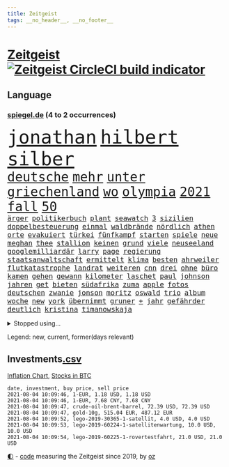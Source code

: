 ```yaml
---
title: Zeitgeist
tags: __no_header__, __no_footer__
---
```


# [Zeitgeist](https://oliz.io/zeitgeist/) [![Zeitgeist CircleCI build indicator](https://circleci.com/gh/ooz/zeitgeist.svg?style=shield)](https://circleci.com/gh/ooz/zeitgeist)

## Language

<h3><a href="https://www.spiegel.de" target="_blank">spiegel.de</a> (4 to 2 occurrences)</h3>
<p style="font-family:monospace">
<span style="font-size:32pt"><a href="news_links.html#jonathan" class="current">jonathan</a></span>
<span style="font-size:32pt"><a href="news_links.html#hilbert" class="current">hilbert</a></span>
<span style="font-size:32pt"><a href="news_links.html#silber" class="current">silber</a></span>
<br>
<span style="font-size:22pt"><a href="news_links.html#deutsche" class="current">deutsche</a></span>
<span style="font-size:22pt"><a href="news_links.html#mehr" class="current">mehr</a></span>
<span style="font-size:22pt"><a href="news_links.html#unter" class="current">unter</a></span>
<span style="font-size:22pt"><a href="news_links.html#griechenland" class="current">griechenland</a></span>
<span style="font-size:22pt"><a href="news_links.html#wo" class="current">wo</a></span>
<span style="font-size:22pt"><a href="news_links.html#olympia" class="current">olympia</a></span>
<span style="font-size:22pt"><a href="news_links.html#2021" class="current">2021</a></span>
<span style="font-size:22pt"><a href="news_links.html#fall" class="current">fall</a></span>
<span style="font-size:22pt"><a href="news_links.html#50" class="current">50</a></span>
<br>
<span style="font-size:12pt"><a href="news_links.html#ärger" class="current">ärger</a></span>
<span style="font-size:12pt"><a href="news_links.html#politikerbuch" class="new">politikerbuch</a></span>
<span style="font-size:12pt"><a href="news_links.html#plant" class="current">plant</a></span>
<span style="font-size:12pt"><a href="news_links.html#seawatch" class="new">seawatch</a></span>
<span style="font-size:12pt"><a href="news_links.html#3" class="current">3</a></span>
<span style="font-size:12pt"><a href="news_links.html#sizilien" class="current">sizilien</a></span>
<span style="font-size:12pt"><a href="news_links.html#doppelbesteuerung" class="current">doppelbesteuerung</a></span>
<span style="font-size:12pt"><a href="news_links.html#einmal" class="current">einmal</a></span>
<span style="font-size:12pt"><a href="news_links.html#waldbrände" class="current">waldbrände</a></span>
<span style="font-size:12pt"><a href="news_links.html#nördlich" class="current">nördlich</a></span>
<span style="font-size:12pt"><a href="news_links.html#athen" class="current">athen</a></span>
<span style="font-size:12pt"><a href="news_links.html#orte" class="current">orte</a></span>
<span style="font-size:12pt"><a href="news_links.html#evakuiert" class="current">evakuiert</a></span>
<span style="font-size:12pt"><a href="news_links.html#türkei" class="current">türkei</a></span>
<span style="font-size:12pt"><a href="news_links.html#fünfkampf" class="new">fünfkampf</a></span>
<span style="font-size:12pt"><a href="news_links.html#starten" class="current">starten</a></span>
<span style="font-size:12pt"><a href="news_links.html#spiele" class="current">spiele</a></span>
<span style="font-size:12pt"><a href="news_links.html#neue" class="current">neue</a></span>
<span style="font-size:12pt"><a href="news_links.html#meghan" class="current">meghan</a></span>
<span style="font-size:12pt"><a href="news_links.html#thee" class="current">thee</a></span>
<span style="font-size:12pt"><a href="news_links.html#stallion" class="current">stallion</a></span>
<span style="font-size:12pt"><a href="news_links.html#keinen" class="current">keinen</a></span>
<span style="font-size:12pt"><a href="news_links.html#grund" class="current">grund</a></span>
<span style="font-size:12pt"><a href="news_links.html#viele" class="current">viele</a></span>
<span style="font-size:12pt"><a href="news_links.html#neuseeland" class="current">neuseeland</a></span>
<span style="font-size:12pt"><a href="news_links.html#googlemilliardär" class="new">googlemilliardär</a></span>
<span style="font-size:12pt"><a href="news_links.html#larry" class="current">larry</a></span>
<span style="font-size:12pt"><a href="news_links.html#page" class="current">page</a></span>
<span style="font-size:12pt"><a href="news_links.html#regierung" class="current">regierung</a></span>
<span style="font-size:12pt"><a href="news_links.html#staatsanwaltschaft" class="current">staatsanwaltschaft</a></span>
<span style="font-size:12pt"><a href="news_links.html#ermittelt" class="current">ermittelt</a></span>
<span style="font-size:12pt"><a href="news_links.html#klima" class="current">klima</a></span>
<span style="font-size:12pt"><a href="news_links.html#besten" class="current">besten</a></span>
<span style="font-size:12pt"><a href="news_links.html#ahrweiler" class="current">ahrweiler</a></span>
<span style="font-size:12pt"><a href="news_links.html#flutkatastrophe" class="current">flutkatastrophe</a></span>
<span style="font-size:12pt"><a href="news_links.html#landrat" class="new">landrat</a></span>
<span style="font-size:12pt"><a href="news_links.html#weiteren" class="current">weiteren</a></span>
<span style="font-size:12pt"><a href="news_links.html#cnn" class="current">cnn</a></span>
<span style="font-size:12pt"><a href="news_links.html#drei" class="current">drei</a></span>
<span style="font-size:12pt"><a href="news_links.html#ohne" class="current">ohne</a></span>
<span style="font-size:12pt"><a href="news_links.html#büro" class="current">büro</a></span>
<span style="font-size:12pt"><a href="news_links.html#kamen" class="current">kamen</a></span>
<span style="font-size:12pt"><a href="news_links.html#gehen" class="current">gehen</a></span>
<span style="font-size:12pt"><a href="news_links.html#gewann" class="current">gewann</a></span>
<span style="font-size:12pt"><a href="news_links.html#kilometer" class="current">kilometer</a></span>
<span style="font-size:12pt"><a href="news_links.html#laschet" class="current">laschet</a></span>
<span style="font-size:12pt"><a href="news_links.html#paul" class="current">paul</a></span>
<span style="font-size:12pt"><a href="news_links.html#johnson" class="current">johnson</a></span>
<span style="font-size:12pt"><a href="news_links.html#jahren" class="current">jahren</a></span>
<span style="font-size:12pt"><a href="news_links.html#get" class="new">get</a></span>
<span style="font-size:12pt"><a href="news_links.html#bieten" class="current">bieten</a></span>
<span style="font-size:12pt"><a href="news_links.html#südafrika" class="current">südafrika</a></span>
<span style="font-size:12pt"><a href="news_links.html#zuma" class="current">zuma</a></span>
<span style="font-size:12pt"><a href="news_links.html#apple" class="current">apple</a></span>
<span style="font-size:12pt"><a href="news_links.html#fotos" class="current">fotos</a></span>
<span style="font-size:12pt"><a href="news_links.html#deutschen" class="current">deutschen</a></span>
<span style="font-size:12pt"><a href="news_links.html#zwanie" class="new">zwanie</a></span>
<span style="font-size:12pt"><a href="news_links.html#jonson" class="new">jonson</a></span>
<span style="font-size:12pt"><a href="news_links.html#moritz" class="new">moritz</a></span>
<span style="font-size:12pt"><a href="news_links.html#oswald" class="new">oswald</a></span>
<span style="font-size:12pt"><a href="news_links.html#trio" class="new">trio</a></span>
<span style="font-size:12pt"><a href="news_links.html#album" class="current">album</a></span>
<span style="font-size:12pt"><a href="news_links.html#woche" class="current">woche</a></span>
<span style="font-size:12pt"><a href="news_links.html#new" class="current">new</a></span>
<span style="font-size:12pt"><a href="news_links.html#york" class="current">york</a></span>
<span style="font-size:12pt"><a href="news_links.html#übernimmt" class="current">übernimmt</a></span>
<span style="font-size:12pt"><a href="news_links.html#gruner" class="new">gruner</a></span>
<span style="font-size:12pt"><a href="news_links.html#+" class="new">+</a></span>
<span style="font-size:12pt"><a href="news_links.html#jahr" class="current">jahr</a></span>
<span style="font-size:12pt"><a href="news_links.html#gefährder" class="current">gefährder</a></span>
<span style="font-size:12pt"><a href="news_links.html#deutlich" class="current">deutlich</a></span>
<span style="font-size:12pt"><a href="news_links.html#kristina" class="new">kristina</a></span>
<span style="font-size:12pt"><a href="news_links.html#timanowskaja" class="new">timanowskaja</a></span>
</p>
<details>
<summary>Stopped using...</summary>
<p class="former" style="font-size:12pt">
kämpfte(289) ehemann(288) emma(288) erholung(288) ersatz(288) gefordert(288) reihe(288) senat(288) erfahrungen(287) franziska(287) führerschein(287) giffey(287) hinterlassen(287) kriminelle(287) november(287) rb(287) spielzeit(287) sprengstoff(287) treffer(287) aussieht(286) beamte(286) bekannten(286) bundesländer(286) ecuador(286) großteil(286) maria(286) mitte(286) rote(286) spaniens(286) sv(286) sängerin(286) website(286) 98(285) ausgang(285) dortmund(285) fortschritt(285) haken(285) helden(285) amerikanische(284) angeblichen(284) coronainfektion(284) frankfurter(284) hai(284) messerattacke(284) namens(284) nigeria(284) reform(284) schmeckt(284) schwarzer(284) suchte(284) toni(284) trennte(284) vertrauliche(284) anstehenden(283) ansturm(283) arsenal(283) becker(283) erzielt(283) gerufen(283) gutachten(283) jubiläum(283) konservativen(283) krampkarrenbauer(283) magdeburg(283) manchester(283) neueste(283) preisen(283) private(283) schlimm(283) taylor(283) tobt(283) verteidigungsministerin(283) astrazeneca(282) boeing(282) borussia(282) böhmermann(282) depressionen(282) eintracht(282) eishockey(282) geworfen(282) kochinstituts(282) moskau(282) nürnberg(282) radikal(282) reißt(282) spätestens(282) ton(282) untersagt(282) vergangenheit(282) übergang(282) 180(281) bereich(281) besseren(281) bootsunglück(281) bot(281) cristiano(281) entlassung(281) entschädigung(281) flugzeuge(281) fritz(281) gelungen(281) generationen(281) getan(281) luis(281) melanie(281) parteichef(281) supermarkt(281) virtuell(281) 42(280) attraktiver(280) begeistern(280) bundesebene(280) dfbteam(280) dinge(280) kriterien(280) nutzten(280) rechtspopulisten(280) roboter(280) roth(280) saisonsieg(280) strafmaßnahmen(280) times(280) umbauen(280) unentschieden(280) usbehörden(280) verfilmt(280) zahlung(280) zoo(280) 125(279) bedenken(279) bewertet(279) drehen(279) einstieg(279) erfolgreiche(279) fallzahlen(279) feierte(279) fußballbundesliga(279) gerecht(279) gesprengt(279) harter(279) prinzessin(279) rechnungshof(279) rente(279) russisches(279) schwersten(279) verschwörungstheorien(279) wechseln(279) wünschen(279) 99(278) amerika(278) befreien(278) bill(278) fair(278) herkunft(278) illegalen(278) island(278) libyen(278) metropolen(278) räumen(278) schutzmasken(278) st(278) stadtteil(278) tourismus(278) traurigen(278) united(278) vergessen(278) wales(278) zahlreichen(278) überprüft(278) covid19patienten(277) drastisch(277) erholt(277) erlitt(277) fragt(277) gelsenkirchen(277) gleiche(277) länge(277) norbert(277) nordrheinwestfälischen(277) qualität(277) verbreitung(277) weisen(277) breit(276) carl(276) enthüllt(276) förderung(276) meldete(276) miami(276) oppositionellen(276) sinken(276) sinn(276) stockholm(276) verklagt(276) 7(275) aldi(275) auskommen(275) beleidigung(275) dreht(275) feind(275) homosexualität(275) jagd(275) leipzigs(275) lobt(275) mangelt(275) manipuliert(275) nutzung(275) otto(275) uswirtschaft(275) wütend(275) aufbauen(274) drohungen(274) extremismus(274) gemälde(274) goretzka(274) institut(274) islamistischen(274) kimmich(274) kollaps(274) langfristig(274) mahmoud(274) militärs(274) personal(274) phil(274) verteidigungsministerium(274) virologen(274) absolut(273) arbeitslosen(273) aufgegeben(273) beliebter(273) beschuss(273) dänischen(273) kieler(273) lob(273) lockt(273) mohammed(273) möglichst(273) neunzigerjahren(273) restaurants(273) siege(273) streng(273) verteilung(273) volksrepublik(273) vorzeitige(273) diskussionen(272) grundschüler(272) kryptowährung(272) meiner(272) roten(272) spott(272) taktik(272) unternehmens(272) ökonom(272) fußballprofi(271) gespalten(271) klassiker(271) koch(271) lüge(271) manuel(271) militärischen(271) mitarbeitern(271) miteinander(271) national(271) regensburg(271) verschwiegen(271) wochenlang(271) zucker(271) 3000(270) belege(270) champion(270) feld(270) kehrte(270) lügen(270) mannschaften(270) nordirland(270) schönsten(270) trieb(270) 900(269) begründet(269) berater(269) brüder(269) ewig(269) häusliche(269) klären(269) senkt(269) souverän(269) stationäre(269) verwandelt(269) überraschen(269) ausgeliefert(268) clinton(268) erfüllen(268) sicheren(268) solange(268) tiefen(268) verschwörung(268) dicht(267) drastischen(267) einrichtungen(267) homosexuellen(267) schicken(267) verteidigen(267) verzweifelten(267) wohnt(267) abgeriegelt(266) aufarbeitung(266) geschlecht(266) hürde(266) misshandlungen(266) tim(266) wahnsinn(266) 81(265) defensive(265) finnland(265) jahrestag(265) jemen(265) sekunde(265) wirtz(265) zielgeraden(265) aufschub(264) fit(264) höhen(264) indirekt(264) kassen(264) mitfavorit(264) ordnung(264) afrikanischen(263) ecke(263) le(263) netflixserie(263) schriftsteller(263) sportlich(263) verklagen(263) verschleppt(263) anzeichen(262) deutliches(262) gekämpft(262) hielten(262) marco(262) schießen(262) sicherheitsbedenken(262) spitzenreiter(262) astronauten(261) bagdad(261) jahrelangen(261) kroos(261) lockerung(261) magnus(261) strenger(261) versammlungen(261) bat(260) fahndet(260) korruptionsvorwürfen(260) regelung(260) ruhig(260) stiegen(260) unterschied(260) verfassungswidrig(260) vergleiche(260) verwendung(260) wunder(260) alexandra(259) bürgerkrieg(259) coronabedingt(259) eigentor(259) gefällt(259) glaubwürdigkeit(259) heiligen(259) hinweg(259) matthias(259) abgewiesen(258) auffällig(258) strenge(258) unterschrieben(258) auszahlung(257) bewegte(257) entspannung(257) intensivmediziner(257) schwerverletzte(257) 140(256) eilantrag(256) erwachsenen(256) mancher(256) wrack(256) befasst(255) engpässe(255) enttäuschung(255) fehlten(255) wölfe(255) abgerissen(254) coronazeit(254) coronazeiten(254) flüchtling(254) mathieu(254) initiativen(253) verfolger(253) vorwürfen(253) falscher(252) kindheit(252) mülheim(252) torwart(251) blake(250) flughafens(250) katja(250) mafia(250) 46(249) erhoffen(249) jadon(249) schalker(249) zeigten(249) abhängig(248) joggen(248) warfen(248) wertvolle(248) abu(247) dhabi(247) entwickler(247) schaut(247) katharina(246) mindestlohn(246) pest(246) praxis(246) schwört(246) staus(246) vorherrschaft(246) würzburger(246) bundeswehrsoldaten(245) söhne(245) vergabe(245) cover(244) grünenchefin(244) herausgefunden(243) kylian(243) ungeklärt(243) erfolgreichen(242) ernährung(242) hype(242) miss(242) skizziert(242) günther(241) kanaren(241) sobald(241) einleiten(240) kanal(240) diana(239) gesundheitliche(239) schlimme(239) gutachter(238) sammelte(238) beschaffung(237) jederzeit(237) missbrauchskomplex(237) pentagon(237) sturms(237) veränderungen(237) verübt(237) voraussetzung(237) halbzeitpause(235) schmerz(235) south(235) baldige(234) dylan(234) jill(234) äthiopiens(233) karlsruhe(232) paradies(232) weitreichende(232) drohne(231) palästinenser(231) totschlags(231) ungleichheit(231) flügel(230) weine(230) lieferungen(228) schnelltest(228) bedrängt(227) desto(227) farben(227) offenem(227) weiterkommen(226) christina(224) rolf(224) erheblichen(223) umzugehen(222) 43jähriger(221) bösen(221) intern(220) nationalsozialismus(220) dominik(219) herauszufinden(219) lieferengpässe(219) vorfalls(219) 1989(218) as(218) vereins(218) beheben(217) berühmtesten(216) gelangt(216) parteiausschluss(216) parteichefin(216) sticht(216) flog(215) gesundheitsministers(214) diess(213) mobilität(213) offenbarte(213) lärm(212) erben(211) 32jährigen(210) bundesagentur(210) aufheben(209) starkes(209) boomt(208) schärfer(208) kombination(207) uskongress(207) kommuniziert(206) bizarre(205) morrison(205) empfindet(203) geschleust(203) saale(203) 9/11(201) mail(201) bundestagsabgeordnete(199) bauarbeiten(198) dankt(198) festgenommene(198) stoffe(198) fußgängerzonen(197) gefährdete(196) mona(196) pandemielage(196) londons(195) nordosten(195) einsatzkräften(194) straflager(194) exuspräsident(193) präsentation(193) jazzmusiker(191) texte(191) wissler(191) einstellungen(190) quält(190) absetzen(187) elektroantrieb(187) klimaklage(187) großvater(186) hacken(186) lieferketten(186) teilhaben(186) ach(185) gesamtsieg(184) harmlos(184) aufgebot(182) urlaubsinsel(182) denkmal(181) grunde(181) jagt(180) impftermin(179) englischer(177) jack(176) server(176) sehe(174) scheiden(173) 72jähriger(172) andy(172) neunte(172) riskanter(172) coronainzidenzen(171) konfrontation(171) luxemburg(171) gäbe(170) jim(169) bergsteiger(168) coronaimpfkampagne(168) hetzern(168) master(168) steine(168) behält(167) kriegsschiffe(167) computerchips(166) ingolstadt(166) prinzen(165) schiebt(165) generalstaatsanwaltschaft(164) grundstück(164) oberhaupt(164) armstrong(163) hausärzte(163) klimaschädlich(162) rapide(162) singen(162) überragenden(162) backup(160) salvini(160) abgefangen(159) jawort(158) motiven(156) nationalpark(156) tyler(155) gerichtssaal(154) impfreihenfolge(154) reihenweise(154) lahmgelegt(153) breite(152) kurzarbeiter(151) silva(151) bayreuth(150) herausfordern(150) 230(149) besitzerin(149) klatsche(149) impfschutz(148) seen(148) verteuert(148) 147(146) archäologie(146) internat(146) verlusten(146) exfußballprofi(145) mist(145) austausch(144) beunruhigt(144) gerichtliche(144) chile(143) 20jährige(141) rückgang(141) serena(141) ruhr(140) 29jähriger(139) korrupte(139) victoria(139) hilferuf(138) phasen(138) sahra(138) sommerurlaub(138) wagenknecht(138) 53jähriger(137) lösten(137) streich(136) freiheitsstrafen(135) turbulenzen(134) montagmorgen(133) pen(133) reisebranche(133) staatsfernsehen(133) entsandt(132) hancock(132) bestsellerautor(131) follower(131) aufzuheben(130) geformt(130) hochschulen(130) linkenchefin(130) worüber(130) bejubelt(129) kreuz(129) salman(129) stefanos(129) tsitsipas(129) universitäten(128) vielfältig(128) westberlin(128) begleitete(126) diverser(126) eiskalt(125) knorrbremse(125) ministern(125) rohstoffen(125) senders(125) hoffentlich(124) dieter(123) luftangriffe(123) nachsehen(123) großstädte(122) palästina(122) portugals(122) thessaloniki(122) belohnung(121) fehlverhaltens(121) gekippt(121) häme(121) werks(121) gegenkandidaten(120) lucaapp(120) verantwortliche(120) bekräftigte(119) immunisiert(119) todestag(119) tschechiens(118) goldener(117) hof(117) igor(117) länderspielen(117) jude(116) swr(116) drohschreiben(115) erschoss(115) krönen(115) baku(114) bildzeitung(114) investor(114) kopenhagen(114) bastian(112) gelbe(112) unweit(112) affen(111) cyberkriminelle(111) interessante(111) arbeitszeit(110) erklärungsnot(110) stabilisiert(110) abgestürzt(109) elbe(109) press(109) homosexueller(108) kartellamt(108) zweitimpfung(108) 1974(107) leichtathleten(107) erledigen(106) gutem(106) eröffnete(105) koepfer(105) teslawerk(105) essener(104) nebenan(104) passende(104) begrenzung(103) blut(103) dubiosen(103) schafften(103) schlagabtausch(103) gesünder(102) impftempo(102) unis(102) bobby(101) grundschulkinder(101) krim(101) erhob(100) lieder(100) auswärtiges(99) geschädigten(99) herausragende(99) laxen(98) qualifying(98) solidarisiert(98) wohnhauses(98) impfziel(97) mittelamerika(97) rennstall(97) asyl(96) malt(96) belegschaft(95) kanadischen(94) rassemblement(94) blüht(93) cloud(93) oscars(93) geprallt(91) ozean(91) spürt(91) geburtsort(90) milliardenprojekt(90) neandertaler(90) packenden(90) rechnung(90) starmer(90) abbas(89) eier(89) financial(89) finanziert(89) lanz(89) legehennen(89) leonardo(89) manila(89) pierre(89) westlichen(89) aufhören(88) beschweren(88) blutigen(88) einheitlichen(88) gültigen(88) klangen(88) kolonialmacht(88) pomp(88) vorrunde(88) ausbrüche(87) neuerdings(87) onkel(87) poel(87) überdüngung(87) erstimpfungen(86) fluch(86) idol(86) seniorenheim(86) vorgetäuscht(86) ramsey(85) signalisierte(85) torschütze(85) tötungsabsicht(85) bildtv(84) pyrotechnik(84) regierungstruppen(84) verbringt(84) weltrangliste(84) campen(83) gereizt(83) umwelthilfe(83) gesinnung(82) nett(82) planlos(82) vorarbeit(81) weimarer(81) afghanistanabzug(80) aufmerksamen(80) club(80) kampfjets(80) ladestationen(80) ladesäulen(80) abstinenz(79) partners(79) angeschaut(78) bundeswehrhelfer(78) schädlich(78) wagenknechts(78) fußballnationalmannschaft(77) gewöhnungsbedürftig(77) mbappé(77) poleposition(77) sozialleistungen(77) springreiten(77) verteilen(77) fußballstar(76) löwe(76) orbáns(76) petersburg(76) zentralafrikanischen(76) erlässt(75) homeofficepflicht(75) millionensumme(75) 1946(74) ausmachen(74) fremdverschulden(74) supermarktkette(74) achraf(73) forschungsinstituts(73) abi(72) chefposten(72) spritzen(72) strahlte(72) aufwendigen(71) kompromittierende(71) spielern(71) unkraut(71) vereine(71) zynismus(71) übereilt(71) betreuung(70) eisern(70) erstimpfung(70) halbzeit(70) run(70) sekt(70) üppige(70) beobachtete(69) gesamtbevölkerung(69) günstigen(69) hamas(69) hungersnot(69) momentan(69) 149(68) 850(68) academy(68) auflaufen(68) begraben(68) gesprächsbereitschaft(68) riechen(68) abgezogen(67) berechnungen(67) fideszpartei(67) fregatte(67) lediglich(67) messerangriff(67) nabu(67) neudelhi(67) ohio(67) rudolph(67) weh(67) ziemiak(67) bestätigten(66) gesellen(66) impfpriorisierung(66) inne(66) tadschikistan(66) usverteidigungsministerium(66) befristet(65) blues(65) großkonzerne(65) netze(65) zugänglich(65) bnd(64) drohbriefe(64) handys(64) heuteshow(64) krieges(64) mclaren(64) nachbessern(64) schnellstmöglich(64) ballons(63) ubahn(63) badewanne(62) beschwören(62) biest(62) championsleaguesieger(62) feierlichkeiten(62) konflikten(62) neubau(62) philippinischen(62) schnelltestergebnisse(62) ungerecht(62) übertrieben(62) flüchtlingsboot(61) künstlichen(61) schätzung(61) teller(61) wartete(61) windhorst(61) arnold(60) begrüßte(60) hineingezogen(60) regionalwahlen(60) reicher(60) einzudringen(59) heimkehr(59) inhaber(59) klimaschutzgesetz(59) westdeutschen(59) ziert(59) 32jähriger(58) arbeitsunfähig(58) cox(58) gestohlene(58) ranghohe(58) rechtsterroristin(58) verlangte(58) aida(57) gebeutelten(57) hinzuweisen(57) maaßens(57) rauschen(57) rebellen(57) cyberangriff(56) strengeren(56) 28jährige(55) passierte(55) austragen(54) benötigten(54) obersten(54) unorthodox(54) echtzeit(53) erpresst(53) exnationalspieler(53) lahmzulegen(53) serienmörder(53) testkonzept(53) wally(53) zew(53) überzogen(53) eingeholt(52) erwarte(52) hackergruppe(52) präsidentengattin(52) schuldenbremse(52) werkzeuge(52) zugeschlagen(52) zurückgerufen(52) ermahnt(51) fünften(51) obdachlose(51) pipelines(51) talente(51) 83(50) propagiert(50) unglücke(50) verurteilten(50) waffenstillstand(50) dreh(49) haiangriff(49) herbe(49) hochhaus(49) linien(49) sensible(49) torrekord(49) vogue(49) riegel(48) schnäppchen(48) ehrgeizigen(47) ertrag(47) klassement(47) rundfahrt(47) wochenlangen(47) ausarbeiten(46) erfahrene(46) hingefallen(46) stärkere(46) usstreitkräfte(46) antisemitischer(45) entsprechendes(45) europameisterschaft(45) jamie(45) kreuzimpfung(45) parolen(45) ewan(44) hillary(44) luxusmarke(44) ortsbesuch(44) amy(43) flohen(43) laune(43) weinen(43) überzahl(43) bundeswehroffizier(42) disziplinarmaßnahmen(42) eruption(42) flaggen(42) genesis(42) quere(42) raumfahrtpläne(42) schwergewicht(42) vorgängerin(42) windeln(42) bitcoinmining(41) coaches(41) finnische(41) leichtsinn(41) namibia(41) portugiese(41) tatverdächtiger(41) bauernhof(40) gruppierung(40) jena(40) popikone(40) wettbewerbs(40) ausreise(39) drohende(39) elektroschrott(39) ernest(39) lives(39) matter(39) militante(39) misstrauen(39) testzentren(39) verdammt(39) wiederbeleben(39) ausbildungsmarkt(38) bitteren(38) dani(38) entstand(38) messner(38) sotschi(38) vereinfacht(38) zimperlich(38) 220(37) angelique(37) automatische(37) gepostet(37) hetzjagd(37) joints(37) kerber(37) revolutionieren(37) steuervergehen(37) syrischer(37) zwischenlandung(37) erleiden(36) kulturelle(36) otte(36) pride(36) usjournalist(36) zentralafrika(36) berge(35) central(35) enrique(35) genf(35) gwen(35) heimgrandprix(35) lügt(35) 1998(34) atempause(34) enthüllen(34) finanzspritze(34) groteske(34) indigener(34) lügnerin(34) materialengpässe(34) quatsch(34) skandinavien(34) tanken(34) umweltschäden(34) verlobten(34) warb(34) zwangsarbeit(34) beschäftigung(33) bruyne(33) facebooktochter(33) geflüchteter(33) ransomwareangriff(33) wiederbelebt(33) ölpreis(33) sowieso(32) dalian(31) europameister(31) korrekturen(31) nokia(31) ambitionierte(30) eigenständig(30) protassewitsch(30) verunreinigt(30) chelseaprofi(29) duque(29) friseure(29) iván(29) kolumbien(29) 23jähriger(28) deltamutante(28) folgenden(28) rufmord(28) schutzsuchenden(28) topmanagern(28) tormaschine(28) unterlaufen(28) verfahrens(28) viermal(28) wilden(28) fehlenden(27) homburg(27) jelena(27) sendungen(27) analysieren(26) fluggesellschaften(26) gastgebers(26) linksextremen(26) meiden(26) schlau(26) spürbarer(26) unverändert(26) donner(25) inflationsrate(25) sicherheitsrat(25) verabreden(25) versandhändler(25) geregelt(24) internetseite(24) militärflugzeug(24) public(24) viewing(24) aktivitäten(23) aufatmen(23) eingestiegen(23) felder(23) finder(23) gosens(23) grundlegend(23) impfexperte(23) notwendig(23) schwache(23) spinnen(23) aufzunehmen(22) darstellungen(22) machtwechsel(22) rechtspopulistische(22) remote(22) rohöl(22) überraschungsteam(22) alleinherrscher(21) einstiger(21) exgeneral(21) getrieben(21) konfliktregion(21) tauschen(21) truppe(21) töchter(21) vergab(21) vorprodukten(21) wetterte(21) wmführenden(21) wunderwaffe(21) asylanträge(20) aufgegangen(20) kritikern(20) leichtverletzte(20) motivierte(20) patrik(20) schick(20) schwimmende(20) vancouver(20) afdfraktion(19) altkunden(19) ausschnitte(19) azubi(19) besseres(19) energieträger(19) hinterfragt(19) mach(19) plagte(19) virologin(19) wiktor(19) anhalter(18) schweinsteiger(18) südwestlich(18) tiangong(18) wiesbaden(18) bewirkt(17) einzigartig(17) entführen(17) flugpassagiere(17) großstädter(17) hauptfigur(17) kriminologe(17) rettenberger(17) ungarische(17) unschuld(17) verdienten(17) würstchen(17) antwerpen(16) behauptete(16) boote(16) eingriff(16) himmler(16) historischem(16) lieb(16) merkwürdigen(16) 43jährige(15) badeunfälle(15) bekennt(15) deltamutation(15) firmenchef(15) gewachsen(15) handlungsbedarf(15) nötigung(15) pfändung(15) stilikone(15) barrel(14) emaus(14) ertrinkt(14) geschichtepodcast(14) mary(14) miserables(14) verbraucherpreise(14) antilgbtqgesetz(13) dfbnationalspieler(13) mögen(13) absolviert(12) bundeswehrabzug(12) börsenwert(12) emstimmung(12) gefährdeten(12) kroatischen(12) pogba(12) ressentiments(12) 166(11) bundesrat(11) erpressen(11) nationalistische(11) unvermeidbar(11)
</p>
</details>
<p>Legend: <span class="new">new</span>, <span class="current">current</span>, <span class="former">former(days relevant)</span></p>

## Investments[.csv](investments.csv)

[Inflation Chart](https://inflationchart.com),
[Stocks in BTC](https://stonksinbtc.xyz/)

```
date, investment, buy price, sell price
2021-08-04 10:09:46, 1-EUR, 1.18 USD, 1.18 USD
2021-08-04 10:09:46, 1-EUR, 7.68 CNY, 7.68 CNY
2021-08-04 10:09:47, crude-oil-brent-barrel, 72.39 USD, 72.39 USD
2021-08-04 10:09:47, gold-10g, 515.04 EUR, 487.12 EUR
2021-08-04 10:09:52, lego-2019-30365-1-satellit, 4.0 USD, 4.0 USD
2021-08-04 10:09:53, lego-2019-60224-1-satellitenwartung, 10.0 USD, 10.0 USD
2021-08-04 10:09:54, lego-2019-60225-1-rovertestfahrt, 21.0 USD, 21.0 USD
```

<footer>
<a href="javascript:toggleTheme()" class="nav">🌓</a>
- <a href="https://github.com/ooz/zeitgeist">code</a> measuring the Zeitgeist since 2019, by <a href="https://oliz.io">oz</a>
</footer>
